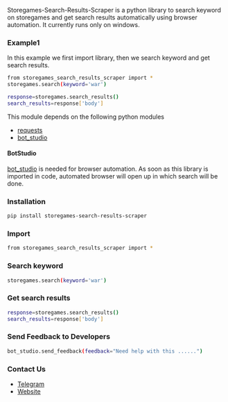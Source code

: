 Storegames-Search-Results-Scraper is a python library to search keyword on storegames and get search results automatically using browser automation. 
It currently runs only on windows.

### Example1
In this example we first import library, then we search keyword and get search results.
```sh
from storegames_search_results_scraper import *
storegames.search(keyword='war')

response=storegames.search_results()
search_results=response['body']

```

This module depends on the following python modules
* [requests](https://pypi.org/project/requests/)
* [bot_studio](https://pypi.org/project/bot_studio/)

#### BotStudio
[bot_studio](https://pypi.org/project/bot_studio/) is needed for browser automation. As soon as this library is imported in code, automated browser will open up in which search will be done.


### Installation

```sh
pip install storegames-search-results-scraper
```

### Import
```sh
from storegames_search_results_scraper import *
```

### Search keyword
```sh
storegames.search(keyword='war')
```

### Get search results
```sh
response=storegames.search_results()
search_results=response['body']
```

### Send Feedback to Developers
```sh
bot_studio.send_feedback(feedback="Need help with this ......")
```

### Contact Us
* [Telegram](https://t.me/datakund)
* [Website](https://datakund.com)

